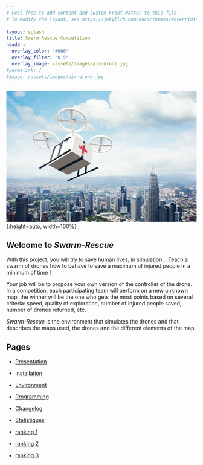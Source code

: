 ```yaml
---
# Feel free to add content and custom Front Matter to this file.
# To modify the layout, see https://jekyllrb.com/docs/themes/#overriding-theme-defaults

layout: splash
title: Swarm-Rescue Competition
header:
  overlay_color: "#000"
  overlay_filter: "0.5"
  overlay_image: /assets/images/air-drone.jpg
#permalink: /
#image: /assets/images/air-drone.jpg
---
```

<link rel="shortcut icon" href="favicon.ico" type="image/x-icon" />
<link rel="icon" href="favicon.ico" type="image/x-icon" />

![air-drone](/assets/images/air-drone.jpg){:height=auto, width=100%}

## Welcome to *Swarm-Rescue*

With this project, you will try to save human lives, in simulation... Teach a swarm of drones how to behave to save a maximum of injured people in a minimum of time !

Your job will be to propose your own version of the controller of the drone. In a competition, each participating team will perform on a new unknown map, the winner will be the one who gets the most points based on several criteria: speed, quality of exploration, number of injured people saved, number of drones returned, etc.

*Swarm-Rescue* is the environment that simulates the drones and that describes the maps used, the drones and the different elements of the map.

## Pages

* [Presentation](presentation)
* [Installation](installation)
* [Environment](environment)
* [Programming](programming)
* [Changelog](changelog)
* [Statistiques](stats)

* [ranking 1](ranking)
* [ranking 2](ranking2)
* [ranking 3](ranking3)
